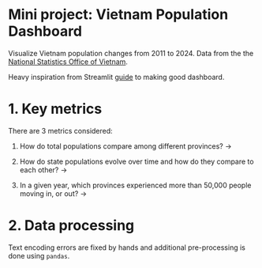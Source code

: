 # Mini project: Vietnam Population Dashboard 

Visualize Vietnam population changes from 2011 to 2024. Data from the the [National Statistics Office of Vietnam](https://www.nso.gov.vn/px-web-2/?pxid=V0201&theme=D%C3%A2n%20s%E1%BB%91%20v%C3%A0%20lao%20%C4%91%E1%BB%99ng).

Heavy inspiration from Streamlit [guide](https://blog.streamlit.io/crafting-a-dashboard-app-in-python-using-streamlit/) to making good dashboard.

# 1. Key metrics 

There are 3 metrics considered:
1. How do total populations compare among different provinces?
-> 

2. How do state populations evolve over time and how do they compare to each other?
-> 

3. In a given year, which provinces experienced more than 50,000 people moving in, or out? 
-> 


# 2. Data processing 

Text encoding errors are fixed by hands and additional pre-processing is done using `pandas`.

